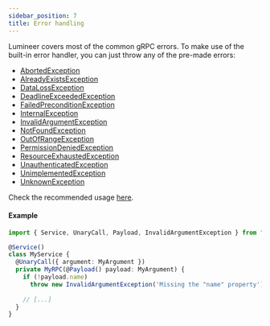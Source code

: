 ```yaml
---
sidebar_position: 7
title: Error handling
---
```


Lumineer covers most of the common gRPC errors. To make use of the built-in error handler, you can just throw any of the pre-made errors:

- [AbortedException](/docs/api/exceptions/AbortedException.md)
- [AlreadyExistsException](/docs/api/exceptions/AlreadyExistsException.md)
- [DataLossException](/docs/api/exceptions/DataLossException.md)
- [DeadlineExceededException](/docs/api/exceptions/DeadlineExceededException.md)
- [FailedPreconditionException](/docs/api/exceptions/FailedPreconditionException.md)
- [InternalException](/docs/api/exceptions/InternalException.md)
- [InvalidArgumentException](/docs/api/exceptions/InvalidArgumentException.md)
- [NotFoundException](/docs/api/exceptions/NotFoundException.md)
- [OutOfRangeException](/docs/api/exceptions/OutOfRangeException.md)
- [PermissionDeniedException](/docs/api/exceptions/PermissionDeniedException.md)
- [ResourceExhaustedException](/docs/api/exceptions/ResourceExhaustedException.md)
- [UnauthenticatedException](/docs/api/exceptions/UnauthenticatedException.md)
- [UnimplementedException](/docs/api/exceptions/UnimplementedException.md)
- [UnknownException](/docs/api/exceptions/UnknownException.md)

Check the recommended usage [here](https://grpc.io/docs/guides/error/).

#### Example

```typescript
import { Service, UnaryCall, Payload, InvalidArgumentException } from "@lumineer/core";

@Service()
class MyService {
  @UnaryCall({ argument: MyArgument })
  private MyRPC(@Payload() payload: MyArgument) {
    if (!payload.name)
      throw new InvalidArgumentException('Missing the "name" property');
    
    // [...]
  }
}

```
